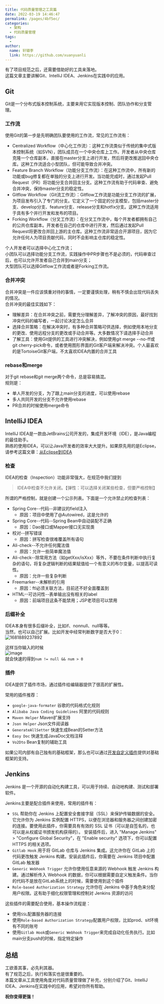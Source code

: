 ```yaml
---
title: 代码质量管理之工具篇
date: 2022-03-19 14:46:47
permalink: /pages/4bf5ec/
categories: 
  - 架构
  - 代码质量管理
tags: 
  - 
author: 
  name: 轩辕李
  link: https://github.com/xuanyuanli
---
```


有了项目规范之后，还需要借助好的工具来落地。  
这篇文章主要讲解Git、IntelliJ IDEA、Jenkins在实践中的应用。  
<!-- more -->

## Git
Git是一个分布式版本控制系统，主要来用它实现版本控制、团队协作和分支管理。  

### 工作流
使用Git的第一步是先明确团队要使用的工作流，常见的工作流有：
- Centralized Workflow（中心化工作流）：这种工作流类似于传统的集中式版本控制系统（如SVN），团队成员在一个中央仓库上工作。开发者从中央仓库克隆一个仓库副本，直接在master分支上进行开发，然后将更改推送回中央仓库。这种工作流适合小型团队，但可能导致合并冲突。
- Feature Branch Workflow（功能分支工作流）：在这种工作流中，所有新的功能或bug修复都在单独的分支上进行开发。当功能完成时，通过发起Pull Request（PR）将功能分支合并回主分支。这种工作流有助于代码审查、避免合并冲突，保持master分支的稳定性。
- Gitflow Workflow（Git流工作流）：Gitflow工作流是功能分支工作流的扩展，为项目发布引入了专门的分支。它定义了一个固定的分支模型，包括master分支、develop分支、feature分支、release分支和hotfix分支。这种工作流适用于具有多个并行开发和发布的项目。
- Forking Workflow（分叉工作流）：在分叉工作流中，每个开发者都拥有自己的公共仓库副本。开发者在自己的仓库中进行开发，然后通过发起Pull Request将更改合并回上游的主仓库。这种工作流非常适合开源项目，因为它允许任何人为项目贡献代码，同时不会影响主仓库的稳定性。

个人开发者可以选择中心化工作流；  
小团队可以选择功能分支工作流，实践操作中PR步骤也不是必须的，代码审查过后，也可以允许开发者自己合并到main分支；  
大型团队可以选择Gitflow工作流或者是Forking工作流。  

### 合并冲突
合并冲突是一件应该慎重对待的事情，一定要谨慎处理，稍有不慎会出现代码丢失的情况。  
合并冲突的最佳实践如下：
- 理解差异：在合并冲突之前，需要充分理解差异，了解冲突的原因，最好找到冲突代码的编写者，一起讨论决定怎么合并
- 选择合并策略：在解决冲突时，有多种合并策略可供选择，例如使用本地分支的更改、使用远程分支的更改或手动合并等。大多数情况下请选择手动合并
- 了解工具：使用Git提供的工具进行冲突解决，例如使用git merge --no-ff或git cherry-pick命令，或者使用图形界面的Git客户端来解决冲突。个人最喜欢的是TortoiseGit客户端，不太喜欢IDEA内置的合并工具

### rebase和merge
对于git rebase和git merge两个命令，总是容易搞混。  
规则是：
- 单人开发的分支，为了跟上main分支的进度，可以使用rebase
- 多人共同开发的分支不允许使用rebase
- PR合并的时候使用merge命令

## IntelliJ IDEA
IntelliJ IDEA是一款由JetBrains公司开发的，集成开发环境（IDE），是Java编程的最佳助手。    
熟练的使用IDEA，可以让Java开发者的效率大大提升。如果原先用的是Eclipse，请参考这篇文章：[从Eclipse到IDEA](/pages/ade902/)  

### 检查
IDEA的检查（Inspection）功能非常强大，在规范中我们提到
> IDEA中检查不允许关闭。【弹性：可以选择关闭某些检查，但要严格控制】

所谓的严格控制，就是创建一个公示列表。下面是一个允许禁止的检查列表：
- Spring Core--代码--非建议的field注入    
  - 原因：项目中使用了@Autowired，这是允许的
- Spring Core--代码--Spring Bean中自动装配不正确    
  - 原因：Dao接口或Mapper接口无实现类
- 校对--拼写错误
  - 原因：拼写检查很难覆盖所有语句
- Ali-check--不允许任何魔法值
  - 原因：允许一些简单魔法值
- Ali-check--除常用方法（如getXxx/isXxx）等外，不要在条件判断中执行复杂的语句，将复杂逻辑判断的结果赋值给一个有意义的布尔变量，以提高可读性。
  - 原因：允许一些复杂判断
- Freemarker--未解析的引用
  - 原因：ftl必须关联方法，目前还不好全面覆盖到
- HTML--可访问性--表单输出没有相关的label
  - 原因：前端项目这条不能禁用；JSP老项目可以禁用

### 后缀补全
IDEA本身有很多后缀补全，比如if、nonnull、null等等。    
当然，也可以自己扩展。比如开发中经常判断数字是否大于0：  
![1681889237892](https://cdn.staticaly.com/gh/xuanyuanli/Img@master/picx/1681889237892.6hco4buctf40.jpg)  

这样当你输入的时候  
![image](https://cdn.staticaly.com/gh/xuanyuanli/Img@master/picx/image.2zqm1cgz0520.jpg)  
就会快速的得到`num != null && num > 0`

### 插件
IDEA提供了插件市场，通过插件给编辑器提供了很高的扩展性。  

常用的插件推荐：
- `google-java-formater` 谷歌的代码格式化规则
- `Alibaba Java Coding Guidelines` 阿里的代码规则
- `Maven Helper` Maven扩展支持
- `Json Helper`  Json文件阅读器
- `GenerateAllSetter`  快速生成Bean的Setter方法
- `Easy Doc` 快速生成JavaDoc文档注释
- `Vo2Dto`  Bean复制的辅助工具

如果公司内部有自己独有的基础框架，那么也可以通过[开发自定义插件](/pages/2aee4f/)提供对基础框架的支持。  

## Jenkins
Jenkins 是一个开源的自动化构建工具，可以用于持续、自动地构建、测试和部署软件。  

Jenkins主要是配合插件来使用，常用的插件有：
- `SSL` 帮助你在 Jenkins 上配置安全套接字层（SSL）来保护传输数据的安全。它允许你为 Jenkins 实例配置 HTTPS，以便在浏览器和服务器之间创建加密的连接。要使用此插件，你需要具有有效的 SSL 证书（可以是自签名的，也可以是从权威证书颁发机构获得的）。
  安装插件后，进入 "Manage Jenkins" > "Configure Global Security"，在 "Enable security" 选项下，你可以配置 HTTPS 的相关选项。
- `Gitlab Hook` 用于将 GitLab 仓库与 Jenkins 集成。这允许你在 GitLab 上的代码更改触发 Jenkins 构建。安装此插件后，你需要在 Jenkins 项目中配置 GitLab 触发器
- `Generic Webhook Trigger` 允许你使用任意来源的 Webhook 触发 Jenkins 构建。通过解析传入 Webhook 的数据，你可以根据需要自定义触发条件。当你的代码不是放在GitLab系统上的时候，需要使用到这个插件
- `Role-based Authorization Strategy` 允许你在 Jenkins 中基于角色来分配用户权限。这有助于细化权限管理和控制对 Jenkins 资源的访问

这些插件的需要配合使用，基本操作流程是：
- 使用`SSL`配置服务器的连接
- 使用`Role-based Authorization Strategy`配置用户权限，比如prod、sit环境有不同的账号
- 使用`Gitlab Hook`或`Generic Webhook Trigger`来完成自动化任务执行。比如main分支push的时候，指定特定操作

## 总结
工欲善其事，必先利其器。  
有了规范之后，执行和落实也是很重要的。  
本篇文章从工具使用角度对代码质量管理做了补充，分别介绍了Git、IntelliJ IDEA、Jenkins在实践中的应用，希望对你所有帮助。

**祝你变得更强！**
